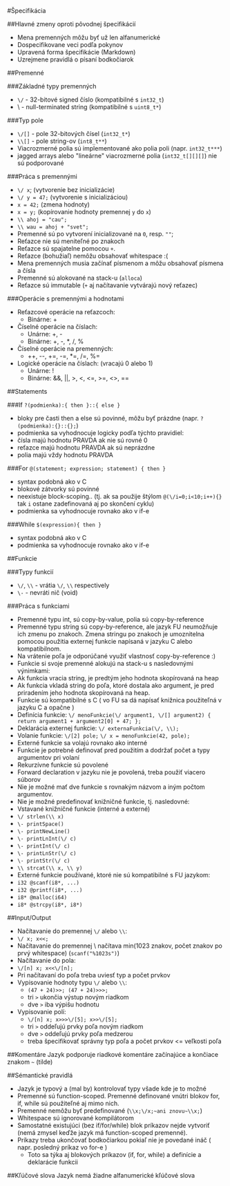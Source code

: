 #Špecifikácia

##Hlavné zmeny oproti pôvodnej špecifikácií

 - Mena premenných môžu byť už len alfanumerické
 - Dospecifikovane veci podľa pokynov
 - Upravená forma špecifikácie (Markdown)
 - Uzrejmene pravidlá o písaní bodkočiarok

##Premenné

###Základné typy premenných

 - `\/` - 32-bitové signed číslo (kompatibilné s `int32_t`)
 - \\ - null-terminated string (kompatibilné s `uint8_t*`)

###Typ pole

 - `\/[]` - pole 32-bitových čísel (`int32_t*`)
 - `\\[]` - pole string-ov (`int8_t**`)
 - Viacrozmerné polia sú implementované ako polia poli (napr. `int32_t***`)
 - jagged arrays alebo "lineárne" viacrozmerné polia (`int32_t[][][]`) nie sú podporované



###Práca s premennými

 - `\/ x`; (vytvorenie bez inicializácie)
 - `\/ y = 47;` (vytvorenie s inicializáciou)
 - `x = 42;` (zmena hodnoty)
 - `x = y;` (kopírovanie hodnoty premennej `y` do `x`)
 - `\\ ahoj = "cau";`
 - `\\ wau = ahoj + "svet";`
 - Premenné sú po vytvorení inicializované na `0`, resp. `""`;
 - Reťazce nie sú meniteľné po znakoch
 - Reťazce sú spajatelne pomocou `+`.
 - Reťazce (bohužiaľ) nemôžu obsahovať whitespace :(
 - Mena premenných musia začínať písmenom a môžu obsahovať písmena a čísla
 - Premenné sú alokované na stack-u (`alloca`)
 - Reťazce sú immutable (`+` aj načítavanie vytvárajú nový reťazec)

###Operácie s premennými a hodnotami

- Reťazcové operácie na reťazcoch:
  - Binárne: +
- Číselné operácie na číslach:
  - Unárne: +, -
  - Binárne: +, -, *, /, %
- Číselné operácie na premenných:
  - ++, --, +=, -=, *=, /=, %=
- Logické operácie na číslach: (vracajú 0 alebo 1)
  - Unárne: !
  - Binárne: &&, ||, >, <, <=, >=, <>, ==

##Statements

###If
`?(podmienka):{ then }::{ else }`

 - bloky pre časti then a else sú povinné, môžu byť prázdne 
    (napr. `?(podmienka):{}::{};`)
 - podmienka sa vyhodnocuje logicky podľa týchto pravidiel:
 - čísla majú hodnotu PRAVDA ak nie sú rovné 0
 - reťazce majú hodnotu PRAVDA ak sú neprázdne
 - polia majú vždy hodnotu PRAVDA

###For
`@(statement; expression; statement) { then } `

 - syntax podobná ako v C
 - blokové zátvorky sú povinné
 - neexistuje block-scoping.. (tj. ak sa použije štýlom `@(\/i=0;i<10;i++){}` tak `i` ostane zadefinovaná aj po skončení cyklu)
 - podmienka sa vyhodnocuje rovnako ako v if-e

###While
`$(expression){ then }`

 - syntax podobná ako v C
 - podmienka sa vyhodnocuje rovnako ako v if-e

##Funkcie

###Typy funkcií

 - `\/`, `\\` - vrátia `\/`, `\\` respectively
 - `\-` - nevráti nič (void)

###Práca s funkciami

 - Premenné typu int, sú copy-by-value, polia sú copy-by-reference
 - Premenné typu string sú copy-by-reference, ale jazyk FU neumožňuje ich zmenu po znakoch. Zmena stringu po znakoch je umoznitelna pomocou použitia externej funkcie napísaná v jazyku C alebo kompatibilnom.
 - Na vrátenie poľa je odporúčané využiť vlastnosť copy-by-reference :)
 - Funkcie si svoje premenné alokujú na stack-u s nasledovnými výnimkami:
 - Ak funkcia vracia string, je predtým jeho hodnota skopírovaná na heap
 - Ak funkcia vkladá string do poľa, ktoré dostala ako argument, je pred priradením jeho hodnota skopírovaná na heap.
 - Funkcie sú kompatibilné s C
   ( vo FU sa dá napísať knižnica použiteľná v jazyku C a opačne )
 - Definícia funkcie:
   `\/ menoFunkcie(\/ argument1, \/[] argument2) { return argument1 + argument2[0] + 47; };`
 - Deklarácia externej funkcie:
   `\/ externaFunkcia(\/, \\);`
 - Volanie funkcie:
   `\/[2] pole;`
   `\/ x = menoFunkcie(42, pole);`
 - Externé funkcie sa volajú rovnako ako interné
 - Funkcie je potrebné definovať pred použitím a dodržať počet a typy argumentov pri volaní
 - Rekurzívne funkcie sú povolené
 - Forward declaration v jazyku nie je povolená, treba použiť viacero súborov
 - Nie je možné mať dve funkcie s rovnakým názvom a iným počtom argumentov.
 - Nie je možné predefinovať knižničné funkcie, tj. nasledovné:
  - Vstavané knižničné funkcie (interné a externé)
   - `\/ strlen(\\ x)`
   - `\- printSpace()`
   - `\- printNewLine()`
   - `\- printLnInt(\/ c)`
   - `\- printInt(\/ c)`
   - `\- printLnStr(\/ c)`
   - `\- printStr(\/ c)`
   - `\\ strcat(\\ x, \\ y)`
  -  Externé funkcie používané, ktoré nie sú kompatibilné s FU jazykom:
   - `i32 @scanf(i8*, ...)`
   - `i32 @printf(i8*, ...)`
   - `i8* @malloc(i64)`
   - `i8* @strcpy(i8*, i8*) `
 
##Input/Output
 - Načítavanie do premennej `\/` alebo `\\`:
  -   `\/ x; x<<;`
   - Načítavanie do premennej \\ načítava min(1023 znakov, počet znakov po prvý whitespace) (`scanf("%1023s")`)
 - Načítavanie do pola:
  - `\/[n] x; x<<\/[n]; `
   - Pri načítavaní do poľa treba uviesť typ a počet prvkov
 - Vypisovanie hodnoty typu `\/` alebo `\\`:
   - `(47 + 24)>>; (47 + 24)>>>;`
   - tri `>` ukončia výstup novým riadkom
   - dve `>` iba výpišu hodnotu
 - Vypisovanie polí:
   - `\/[n] x; x>>>\/[5]; x>>\/[5];`
   - tri `>` oddeľujú prvky poľa novým riadkom
   - dve `>` oddeľujú prvky poľa medzerou
   - treba špecifikovať správny typ poľa a počet prvkov <= veľkosti poľa

##Komentáre
Jazyk podporuje riadkové komentáre začínajúce a končiace znakom `~` (tilde)

##Sémantické pravidlá
- Jazyk je typový a (mal by) kontrolovať typy všade kde je to možné
- Premenné sú function-scoped. Premenné definované vnútri blokov for, if, 
   while sú použiteľné aj mimo nich. 
- Premenné nemôžu byť predefinované (`\\x;\/x;~ani znovu~\\x;`)
- Whitespace sú ignorované kompilátorom 
- Samostatné existujúci (bez if/for/while) blok príkazov nejde vytvoriť 
   (nemá zmysel keďže jazyk má function-scoped premenné).
- Príkazy treba ukončovať bodkočiarkou pokiaľ nie je povedané ináč
   ( napr. posledný príkaz vo for-e )
  - Toto sa týka aj blokových príkazov (if, for, while) a definície a 
     deklarácie funkcii

##Kľúčové slova
Jazyk nemá žiadne alfanumerické kľúčové slova

